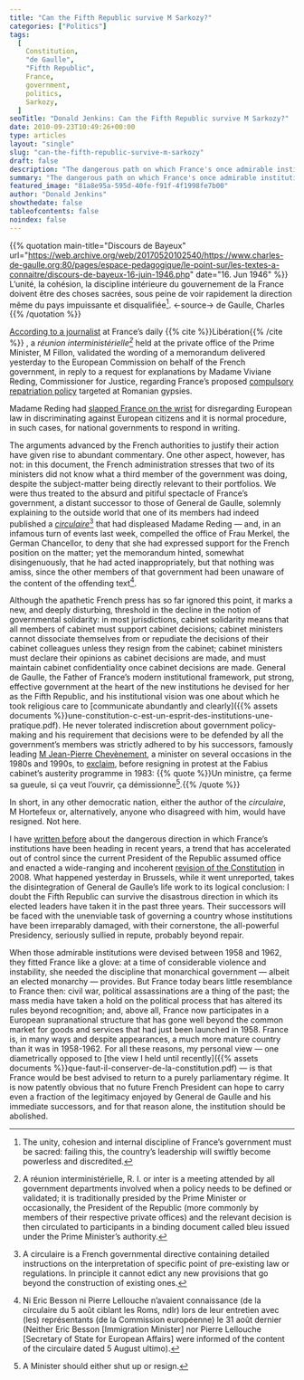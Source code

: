 ```yaml
---
title: "Can the Fifth Republic survive M Sarkozy?"
categories: ["Politics"]
tags:
  [
    Constitution,
    "de Gaulle",
    "Fifth Republic",
    France,
    government,
    politics,
    Sarkozy,
  ]
seoTitle: "Donald Jenkins: Can the Fifth Republic survive M Sarkozy?"
date: 2010-09-23T10:49:26+00:00
type: articles
layout: "single"
slug: "can-the-fifth-republic-survive-m-sarkozy"
draft: false
description: "The dangerous path on which France's once admirable institutions have been taken over the past few years has just reached a new low with even the existence of Cabinet solidarity apparently forgotten by the current administration."
summary: "The dangerous path on which France's once admirable institutions have been taken over the past few years has just reached a new low with even the existence of Cabinet solidarity apparently forgotten by the current administration."
featured_image: "81a8e95a-595d-40fe-f91f-4f1998fe7b00"
author: "Donald Jenkins"
showthedate: false
tableofcontents: false
noindex: false
---
```


{{% quotation main-title="Discours de Bayeux" url="https://web.archive.org/web/20170520102540/https://www.charles-de-gaulle.org:80/pages/espace-pedagogique/le-point-sur/les-textes-a-connaitre/discours-de-bayeux-16-juin-1946.php"  date="16. Jun 1946" %}}
L’unité, la cohésion, la discipline intérieure du gouvernement de la France doivent être des choses sacrées, sous peine de voir rapidement la direction même du pays impuissante et disqualifiée[^1].
<-source->
de Gaulle, Charles
{{% /quotation %}}

[According to a journalist](https://web.archive.org/web/20101016195939/https://immigration.blogs.liberation.fr/coroller/2010/09/ciblage-des-roms-besson-innocent%C3%A9.html) at France’s daily {{% cite %}}Libération{{% /cite %}} , a _réunion interministérielle[^2]_ held at the private office of the Prime Minister, M Fillon, validated the wording of a memorandum delivered yesterday to the European Commission on behalf of the French government, in reply to a request for explanations by Madame Viviane Reding, Commissioner for Justice, regarding France’s proposed [compulsory repatriation policy](https://en.wikipedia.org/wiki/French_Roma_repatriation) targeted at Romanian gypsies.

Madame Reding had [slapped France on the wrist](https://www.france24.com/fr/20100915-bruxelles-paris-explications-brefs-delais-roms-explications) for disregarding European law in discriminating against European citizens and it is normal procedure, in such cases, for national governments to respond in writing.

The arguments advanced by the French authorities to justify their action have given rise to abundant commentary. One other aspect, however, has not: in this document, the French administration stresses that two of its ministers did not know what a third member of the government was doing, despite the subject-matter being directly relevant to their portfolios. We were thus treated to the absurd and pitiful spectacle of France’s government, a distant successor to those of General de Gaulle, solemnly explaining to the outside world that one of its members had indeed published a _[circulaire](https://en.wikipedia.org/wiki/Circulaire)_[^3] that had displeased Madame Reding — and, in an infamous turn of events last week, compelled the office of Frau Merkel, the German Chancellor, to deny that she had expressed support for the French position on the matter; yet the memorandum hinted, somewhat disingenuously, that he had acted inappropriately, but that nothing was amiss, since the other members of that government had been unaware of the content of the offending text[^4].

Although the apathetic French press has so far ignored this point, it marks a new, and deeply disturbing, threshold in the decline in the notion of governmental solidarity: in most jurisdictions, cabinet solidarity means that all members of cabinet must support cabinet decisions; cabinet ministers cannot dissociate themselves from or repudiate the decisions of their cabinet colleagues unless they resign from the cabinet; cabinet ministers must declare their opinions as cabinet decisions are made, and must maintain cabinet confidentiality once cabinet decisions are made. General de Gaulle, the Father of France’s modern institutional framework, put strong, effective government at the heart of the new institutions he devised for her as the Fifth Republic, and his institutional vision was one about which he took religious care to [communicate abundantly and clearly]({{% assets documents %}}une-constitution-c-est-un-esprit-des-institutions-une-pratique.pdf). He never tolerated indiscretion about government policy-making and his requirement that decisions were to be defended by all the government’s members was strictly adhered to by his successors, famously leading [M Jean-Pierre Chevènement](https://en.wikipedia.org/wiki/Chev%C3%A8nement), a minister on several occasions in the 1980s and 1990s, to [exclaim](https://fr.wikiquote.org/wiki/Jean-Pierre_Chev%C3%A8nement), before resigning in protest at the Fabius cabinet’s austerity programme in 1983: {{% quote %}}Un ministre, ça ferme sa gueule, si ça veut l’ouvrir, ça démissionne[^5].{{% /quote %}}

In short, in any other democratic nation, either the author of the _circulaire_, M Hortefeux or, alternatively, anyone who disagreed with him, would have resigned. Not here.

I have [written before](https://www.donaldjenkins.com/wither-frances-institutions-the-tragic-and-unlamented-end-of-a-thirty-year-golden-age/) about the dangerous direction in which France’s institutions have been heading in recent years, a trend that has accelerated out of control since the current President of the Republic assumed office and enacted a wide-ranging and incoherent [revision of the Constitution](https://en.wikipedia.org/wiki/French_constitutional_law_of_23_July_2008) in 2008. What happened yesterday in Brussels, while it went unreported, takes the disintegration of General de Gaulle’s life work to its logical conclusion: I doubt the Fifth Republic can survive the disastrous direction in which its elected leaders have taken it in the past three years. Their successors will be faced with the unenviable task of governing a country whose institutions have been irreparably damaged, with their cornerstone, the all-powerful Presidency, seriously sullied in repute, probably beyond repair.

When those admirable institutions were devised between 1958 and 1962, they fitted France like a glove: at a time of considerable violence and instability, she needed the discipline that monarchical government — albeit an elected monarchy — provides. But France today bears little resemblance to France then: civil war, political assassinations are a thing of the past; the mass media have taken a hold on the political process that has altered its rules beyond recognition; and, above all, France now participates in a European supranational structure that has gone well beyond the common market for goods and services that had just been launched in 1958. France is, in many ways and despite appearances, a much more mature country than it was in 1958-1962. For all these reasons, my personal view — one diametrically opposed to [the view I held until recently]({{% assets documents %}}que-faut-il-conserver-de-la-constitution.pdf) — is that France would be best advised to return to a purely parliamentary régime. It is now patently obvious that no future French President can hope to carry even a fraction of the legitimacy enjoyed by General de Gaulle and his immediate successors, and for that reason alone, the institution should be abolished.

[^1]: The unity, cohesion and internal discipline of France’s government must be sacred: failing this, the country’s leadership will swiftly become powerless and discredited.
[^2]: A réunion interministérielle, R. I. or inter is a meeting attended by all government departments involved when a policy needs to be defined or validated; it is traditionally presided by the Prime Minister or occasionally, the President of the Republic (more commonly by members of their respective private offices) and the relevant decision is then circulated to participants in a binding document called bleu issued under the Prime Minister’s authority.
[^3]: A circulaire is a French governmental directive containing detailed instructions on the interpretation of specific point of pre-existing law or regulations. In principle it cannot edict any new provisions that go beyond the construction of existing ones.
[^4]: Ni Eric Besson ni Pierre Lellouche n’avaient connaissance (de la circulaire du 5 août ciblant les Roms, ndlr) lors de leur entretien avec (les) représentants (de la Commission européenne) le 31 août dernier (Neither Eric Besson [Immigration Minister] nor Pierre Lellouche [Secretary of State for European Affairs] were informed of the content of the circulaire dated 5 August ultimo).
[^5]: A Minister should either shut up or resign.

